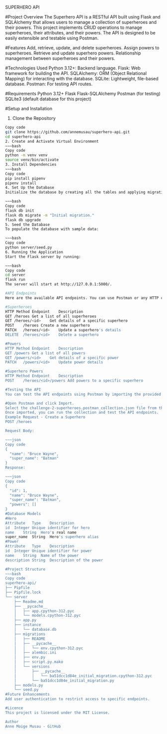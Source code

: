 SUPERHERO API

#Project Overview
The Superhero API is a RESTful API built using Flask and SQLAlchemy that allows users to manage a collection of superheroes and their powers. This project implements CRUD operations to manage superheroes, their attributes, and their powers. The API is designed to be easily extensible and testable using Postman.

#Features
Add, retrieve, update, and delete superheroes.
Assign powers to superheroes.
Retrieve and update superhero powers.
Relationship management between superheroes and their powers.

#Technologies Used
Python 3.12+: Backend language.
Flask: Web framework for building the API.
SQLAlchemy: ORM (Object Relational Mapping) for interacting with the database.
SQLite: Lightweight, file-based database.
Postman: For testing API routes.

#Requirements
Python 3.12+
Flask
Flask-SQLAlchemy
Postman (for testing)
SQLite3 (default database for this project)

#Setup and Installation
1. Clone the Repository
~~~bash
Copy code
git clone https://github.com/annemusau/superhero-api.git
cd superhero-api
2. Create and Activate Virtual Environment
~~~bash
Copy code
python -m venv venv
source venv/bin/activate 
3. Install Dependencies
~~~bash
Copy code
pip install pipenv
pipenv install
4. Set Up the Database
Initialize the database by creating all the tables and applying migrations:

~~~bash
Copy code
flask db init
flask db migrate -m "Initial migration."
flask db upgrade
5. Seed the Database
To populate the database with sample data:

~~~bash
Copy code
python server/seed.py
6. Running the Application
Start the Flask server by running:

~~~bash
Copy code
cd server
flask run
The server will start at http://127.0.0.1:5000/.

#API Endpoints
Here are the available API endpoints. You can use Postman or any HTTP client to test these routes.

#Superheroes
HTTP Method	Endpoint	Description
GET	/heroes	Get a list of all superheroes
GET	/heroes/<id>	Get details of a specific superhero
POST	/heroes	Create a new superhero
PATCH	/heroes/<id>	Update a superhero's details
DELETE	/heroes/<id>	Delete a superhero

#Powers
HTTP Method	Endpoint	Description
GET	/powers	Get a list of all powers
GET	/powers/<id>	Get details of a specific power
PATCH	/powers/<id>	Update power details

#Superhero Powers
HTTP Method	Endpoint	Description
POST	/heroes/<id>/powers	Add powers to a specific superhero

#Testing the API
You can test the API endpoints using Postman by importing the provided Postman collection file:

#Open Postman and click Import.
Select the challenge-2-superheroes.postman_collection.json file from the project directory.
Once imported, you can run the collection and test the API endpoints.
Example Request - Create a Superhero
POST /heroes

Request Body:

~~~json
Copy code
{
  "name": "Bruce Wayne",
  "super_name": "Batman"
}
Response:

~~~json
Copy code
{
  "id": 1,
  "name": "Bruce Wayne",
  "super_name": "Batman",
  "powers": []
}
#Database Models
#Hero
Attribute	Type	Description
id	Integer	Unique identifier for hero
name	String	Hero's real name
super_name	String	Hero's superhero alias
#Power
Attribute	Type	Description
id	Integer	Unique identifier for power
name	String	Name of the power
description	String	Description of the power

#Project Structure
~~~bash
Copy code
superhero-api/
├── Pipfile
├── Pipfile.lock
└── server
    ├── Readme.md
    ├── __pycache__
    │   ├── app.cpython-312.pyc
    │   └── models.cpython-312.pyc
    ├── app.py
    ├── instance
    │   └── database.db
    ├── migrations
    │   ├── README
    │   ├── __pycache__
    │   │   └── env.cpython-312.pyc
    │   ├── alembic.ini
    │   ├── env.py
    │   ├── script.py.mako
    │   └── versions
    │       ├── __pycache__
    │       │   └── ba51dcc1d84e_initial_migration.cpython-312.pyc
    │       └── ba51dcc1d84e_initial_migration.py
    ├── models.py
    └── seed.py
#Future Enhancements
Add user authentication to restrict access to specific endpoints.

#Licence
This project is licensed under the MIT License.

Author
Anne Moige Musau - GitHub
